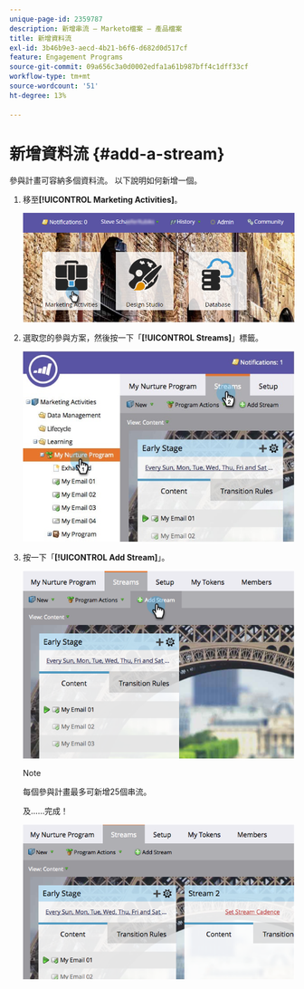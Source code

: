 ```yaml
---
unique-page-id: 2359787
description: 新增串流 — Marketo檔案 — 產品檔案
title: 新增資料流
exl-id: 3b46b9e3-aecd-4b21-b6f6-d682d0d517cf
feature: Engagement Programs
source-git-commit: 09a656c3a0d0002edfa1a61b987bff4c1dff33cf
workflow-type: tm+mt
source-wordcount: '51'
ht-degree: 13%

---
```


# 新增資料流 {#add-a-stream}

參與計畫可容納多個資料流。 以下說明如何新增一個。

1. 移至&#x200B;**[!UICONTROL Marketing Activities]**。

   ![](assets/login-marketing-activities-2.png)

1. 選取您的參與方案，然後按一下「**[!UICONTROL Streams]**」標籤。

   ![](assets/streamstablifecycle.jpg)

1. 按一下「**[!UICONTROL Add Stream]**」。

   ![](assets/image2014-9-15-16-3a56-3a23.png)

   >[!NOTE]
   >
   >每個參與計畫最多可新增25個串流。

   及……完成！

   ![](assets/image2014-9-15-16-3a56-3a27.png)
